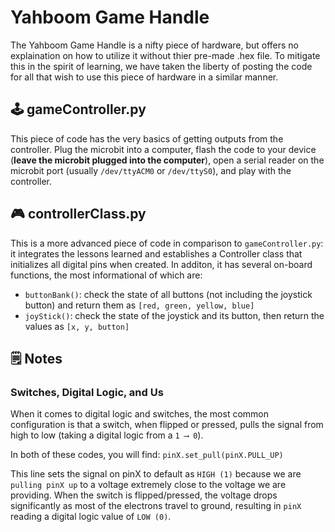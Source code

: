 # Yahboom Game Handle
The Yahboom Game Handle is a nifty piece of hardware, but offers no explaination on how to utilize it without thier pre-made .hex file. To mitigate this in the spirit of learning, we have taken the liberty of posting the code for all that wish to use this piece of hardware in a similar manner. 

## 🕹️ gameController.py
This piece of code has the very basics of getting outputs from the controller. Plug the microbit into a computer, flash the code to your device (**leave the microbit plugged into the computer**), open a serial reader on the microbit port (usually `/dev/ttyACM0` or `/dev/ttyS0`), and play with the controller.

## 🎮 controllerClass.py
This is a more advanced piece of code in comparison to `gameController.py`: it integrates the lessons learned and establishes a Controller class that initializes all digital pins when created. In additon, it has several on-board functions, the most informational of which are:
  - `buttonBank()`: check the state of all buttons (not including the joystick button) and return them as `[red, green, yellow, blue]`
  - `joyStick()`: check the state of the joystick and its button, then return the values as `[x, y, button]`

## 🗒️ Notes
### Switches, Digital Logic, and Us
When it comes to digital logic and switches, the most common configuration is that a switch, when flipped or pressed, pulls the signal from high to low (taking a digital logic from a `1 ⟶ 0`). 

In both of these codes, you will find: `pinX.set_pull(pinX.PULL_UP)`

This line sets the signal on pinX to default as `HIGH (1)` because we are `pulling pinX up` to a voltage extremely close to the voltage we are providing. When the switch is flipped/pressed, the voltage drops significantly as most of the electrons travel to ground, resulting in `pinX` reading a digital logic value of `LOW (0)`.
